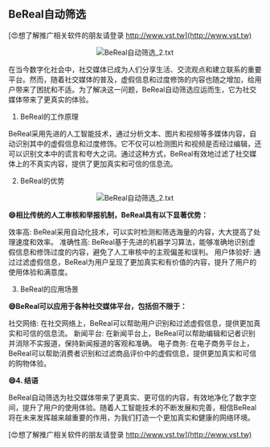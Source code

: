 ## **BeReal自动筛选**

[😍想了解推广相关软件的朋友请登录 http://www.vst.tw](http://www.vst.tw)

 <center><img src="https://vst.tw/MP4/tuiguang/png/0.png" alt="BeReal自动筛选_2.txt"></center>

在当今数字化社会中，社交媒体已成为人们分享生活、交流观点和建立联系的重要平台。然而，随着社交媒体的普及，虚假信息和过度修饰的内容也随之增加，给用户带来了困扰和不适。为了解决这一问题，BeReal自动筛选应运而生，它为社交媒体带来了更真实的体验。

1. BeReal的工作原理

BeReal采用先进的人工智能技术，通过分析文本、图片和视频等多媒体内容，自动识别其中的虚假信息和过度修饰。它不仅可以检测图片和视频是否经过编辑，还可以识别文本中的谎言和夸大之词。通过这种方式，BeReal有效地过滤了社交媒体上的不真实内容，提供了更加真实和可信的信息流。

2. BeReal的优势

 <center><img src="https://vst.tw/MP4/tuiguang/png/4.png" alt="BeReal自动筛选_2.txt"></center>

**😄相比传统的人工审核和举报机制，BeReal具有以下显著优势：**

效率高: BeReal采用自动化技术，可以实时检测和筛选海量的内容，大大提高了处理速度和效率。
准确性高: BeReal基于先进的机器学习算法，能够准确地识别虚假信息和修饰过度的内容，避免了人工审核中的主观偏差和误判。
用户体验好: 通过过滤虚假信息，BeReal为用户呈现了更加真实和有价值的内容，提升了用户的使用体验和满意度。

3. BeReal的应用场景

**😄BeReal可以应用于各种社交媒体平台，包括但不限于：**

社交网络: 在社交网络上，BeReal可以帮助用户识别和过滤虚假信息，提供更加真实和可信的信息流。
新闻平台: 在新闻平台上，BeReal可以帮助编辑和记者识别并消除不实报道，保持新闻报道的客观和准确。
电子商务: 在电子商务平台上，BeReal可以帮助消费者识别和过滤商品评价中的虚假信息，提供更加真实和可信的购物体验。

**😄4. 结语**

BeReal自动筛选为社交媒体带来了更真实、更可信的内容，有效地净化了数字空间，提升了用户的使用体验。随着人工智能技术的不断发展和完善，相信BeReal将在未来发挥越来越重要的作用，为我们打造一个更加真实和健康的网络环境。

[😍想了解推广相关软件的朋友请登录 http://www.vst.tw](http://www.vst.tw)



